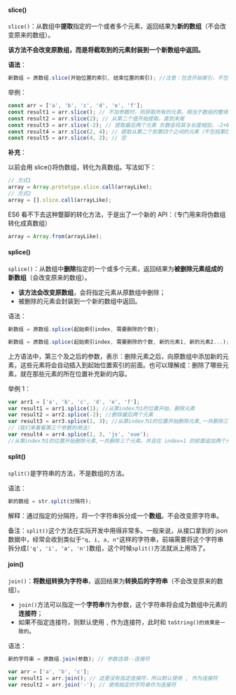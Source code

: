 #### slice()

`slice()`：从数组中**提取**指定的一个或者多个元素，返回结果为**新的数组**（不会改变原来的数组）。

**该方法不会改变原数组，而是将截取到的元素封装到一个新数组中返回。**

**语法**：

```javascript
新数组 = 原数组.slice(开始位置的索引, 结束位置的索引); //注意：包含开始索引，不包含结束索引
```

举例：

```javascript
const arr = ['a', 'b', 'c', 'd', 'e', 'f'];
const result1 = arr.slice(); // 不加参数时，则获取所有的元素。相当于数组的整体赋值
const result2 = arr.slice(2); // 从第二个值开始提取，直到末尾
const result3 = arr.slice(-2); // 提取最后两个元素 负数会将其与长度相加，-2+6=4
const result4 = arr.slice(2, 4); // 提取从第二个到第四个之间的元素（不包括第四个元素）
const result5 = arr.slice(4, 2); // 空
```

**补充**：

以前会用 slice()将伪数组，转化为真数组。写法如下：

```javascript
// 方式1
array = Array.prototype.slice.call(arrayLike);
// 方式2
array = [].slice.call(arrayLike);
```

ES6 看不下去这种蹩脚的转化方法，于是出了一个新的 API：（专门用来将伪数组转化成真数组）

```javascript
array = Array.from(arrayLike);
```

#### splice()

`splice()`：从数组中**删除**指定的一个或多个元素，返回结果为**被删除元素组成的新数组**（会改变原来的数组）。

- **该方法会改变原数组**，会将指定元素从原数组中删除；
- 被删除的元素会封装到一个新的数组中返回。

语法：

```javascript
新数组 = 原数组.splice(起始索引index, 需要删除的个数);

新数组 = 原数组.splice(起始索引index, 需要删除的个数, 新的元素1, 新的元素2...);
```

上方语法中，第三个及之后的参数，表示：删除元素之后，向原数组中添加新的元素，这些元素将会自动插入到起始位置索引的前面。也可以理解成：删除了哪些元素，就在那些元素的所在位置补充新的内容。

举例 1：

```javascript
var arr1 = ['a', 'b', 'c', 'd', 'e', 'f'];
var result1 = arr1.splice(1); //从第index为1的位置开始，删除元素
var result2 = arr2.splice(-2); //删除最后两个元素
var result3 = arr3.splice(1, 3); //从第index为1的位置开始删除元素,一共删除三个元素
//（我们来看看第三个参数的用法）
var result4 = arr4.splice(1, 3, 'js', 'vue');
//从第index为1的位置开始删除元素,一共删除三个元素。并且在 index=1 的前面追加两个元素
```

#### split()

`split()`是字符串的方法，不是数组的方法。

语法：

```javascript
新的数组 = str.split(分隔符);
```

解释：通过指定的分隔符，将一个字符串拆分成一个**数组**。不会改变原字符串。

备注：`split()`这个方法在实际开发中用得非常多。一般来说，从接口拿到的 json 数据中，经常会收到类似于`"q, i, a, n"`这样的字符串，前端需要将这个字符串拆分成`['q', 'i', 'a', 'n']`数组，这个时候`split()`方法就派上用场了。

#### join()

`join()`：**将数组转换为字符串**，返回结果为**转换后的字符串**（不会改变原来的数组）。

- `join()`方法可以指定一个**字符串**作为参数，这个字符串将会成为数组中元素的**连接符**；
- 如果不指定连接符，则默认使用 `,` 作为连接符，此时和 `toString()的效果是一致的`。

语法：

```javascript
新的字符串 = 原数组.join(参数); // 参数选填--连接符
```

```javascript
var arr = ['a', 'b', 'c'];
var result1 = arr.join(); // 这里没有指定连接符，所以默认使用 , 作为连接符
var result2 = arr.join('-'); // 使用指定的字符串作为连接符
```

